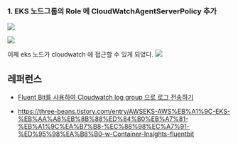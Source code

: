 


### 1. EKS 노드그룹의 Role 에 CloudWatchAgentServerPolicy 추가 ###

![](https://github.com/gnosia93/eks-on-aws/blob/main/images/nodegroup-node-iam.png)

![](https://github.com/gnosia93/eks-on-aws/blob/main/images/nodegroup-node-iam-role.png)

이제 eks 노드가 cloudwatch 에 접근할 수 있게 되었다. 
![](https://github.com/gnosia93/eks-on-aws/blob/main/images/nodegroup-node-iam-role-cloudwatch.png)



## 레퍼런스 ##

* [Fluent Bit를 사용하여 Cloudwatch log group 으로 로그 전송하기](https://wlsdn3004.tistory.com/40)
  
* https://three-beans.tistory.com/entry/AWSEKS-AWS%EB%A1%9C-EKS-%EB%AA%A8%EB%8B%88%ED%84%B0%EB%A7%81-%EB%A1%9C%EA%B7%B8-%EC%88%98%EC%A7%91-%ED%95%98%EA%B8%B0-w-Container-Insights-fluentbit

  
